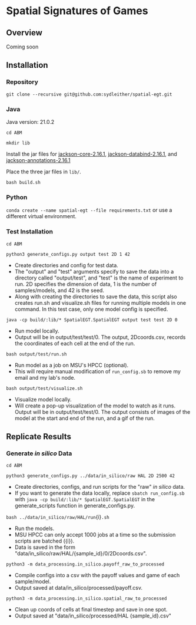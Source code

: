 # Spatial Signatures of Games

## Overview
Coming soon

## Installation

### Repository
`git clone --recursive git@github.com:sydleither/spatial-egt.git`

### Java
Java version: 21.0.2

`cd ABM`

`mkdir lib`

Install the jar files for [jackson-core-2.16.1](https://mvnrepository.com/artifact/com.fasterxml.jackson.core/jackson-core/2.16.1), [jackson-databind-2.16.1](https://mvnrepository.com/artifact/com.fasterxml.jackson.core/jackson-databind/2.16.1), and [jackson-annotations-2.16.1](https://mvnrepository.com/artifact/com.fasterxml.jackson.core/jackson-annotations/2.16.1)

Place the three jar files in `lib/`.

`bash build.sh`

### Python
`conda create --name spatial-egt --file requirements.txt` or use a different virtual environment.

### Test Installation
`cd ABM`

`python3 generate_configs.py output test 2D 1 42`
- Create directories and config for test data.
- The "output" and "test" arguments specify to save the data into a directory called "output/test", and "test" is the name of experiment to run. 2D specifies the dimension of data, 1 is the number of samples/models, and 42 is the seed.
- Along with creating the directories to save the data, this script also creates run.sh and visualize.sh files for running multiple models in one command. In this test case, only one model config is specified.

`java -cp build/:lib/* SpatialEGT.SpatialEGT output test test 2D 0`
- Run model locally.
- Output will be in output/test/test/0. The output, 2Dcoords.csv, records the coordinates of each cell at the end of the run.

`bash output/test/run.sh`
- Run model as a job on MSU's HPCC (optional).
- This will require manual modification of `run_config.sb` to remove my email and my lab's node.

`bash output/test/visualize.sh`
- Visualize model locally.
- Will create a pop-up visualization of the model to watch as it runs. Output will be in output/test/test/0. The output consists of images of the model at the start and end of the run, and a gif of the run.

## Replicate Results

### Generate *in silico* Data
`cd ABM`

`python3 generate_configs.py ../data/in_silico/raw HAL 2D 2500 42`
- Create directories, configs, and run scripts for the "raw" *in silico* data.
- If you want to generate the data locally, replace `sbatch run_config.sb` with `java -cp build/:lib/* SpatialEGT.SpatialEGT` in the generate_scripts function in generate_configs.py.

`bash ../data/in_silico/raw/HAL/run`{i}`.sh`
- Run the models.
- MSU HPCC can only accept 1000 jobs at a time so the submission scripts are batched ({i}).
- Data is saved in the form "data/in_silico/raw/HAL/{sample_id}/0/2Dcoords.csv".

`python3 -m data_processing.in_silico.payoff_raw_to_processed`
- Compile configs into a csv with the payoff values and game of each sample/model.
- Output saved at data/in_silico/processed/payoff.csv.

`python3 -m data_processing.in_silico.spatial_raw_to_processed`
- Clean up coords of cells at final timestep and save in one spot.
- Output saved at "data/in_silico/processed/HAL {sample_id}.csv"